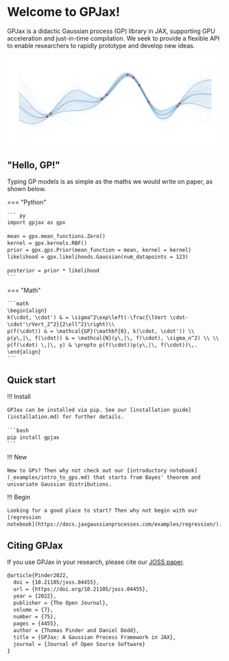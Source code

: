 # Welcome to GPJax!

GPJax is a didactic Gaussian process (GP) library in JAX, supporting GPU
acceleration and just-in-time compilation. We seek to provide a flexible
API to enable researchers to rapidly prototype and develop new ideas.

![Gaussian process posterior.](static/GP.svg)


## "Hello, GP!"

Typing GP models is as simple as the maths we
would write on paper, as shown below.

=== "Python"

    ``` py
    import gpjax as gpx

    mean = gpx.mean_functions.Zero()
    kernel = gpx.kernels.RBF()
    prior = gpx.gps.Prior(mean_function = mean, kernel = kernel)
    likelihood = gpx.likelihoods.Gaussian(num_datapoints = 123)

    posterior = prior * likelihood
    ```

=== "Math"

    ```math
    \begin{align}
    k(\cdot, \cdot') & = \sigma^2\exp\left(-\frac{\lVert \cdot- \cdot'\rVert_2^2}{2\ell^2}\right)\\
    p(f(\cdot)) & = \mathcal{GP}(\mathbf{0}, k(\cdot, \cdot')) \\
    p(y\,|\, f(\cdot)) & = \mathcal{N}(y\,|\, f(\cdot), \sigma_n^2) \\ \\
    p(f(\cdot) \,|\, y) & \propto p(f(\cdot))p(y\,|\, f(\cdot))\,.
    \end{align}
    ```

## Quick start

!!! Install

    GPJax can be installed via pip. See our [installation guide](installation.md) for further details.

    ```bash
    pip install gpjax
    ```

!!! New

    New to GPs? Then why not check out our [introductory notebook](_examples/intro_to_gps.md) that starts from Bayes' theorem and univariate Gaussian distributions.

!!! Begin

    Looking for a good place to start? Then why not begin with our [regression
    notebook](https://docs.jaxgaussianprocesses.com/examples/regression/).

## Citing GPJax

If you use GPJax in your research, please cite our [JOSS paper](https://joss.theoj.org/papers/10.21105/joss.04455#).

```
@article{Pinder2022,
  doi = {10.21105/joss.04455},
  url = {https://doi.org/10.21105/joss.04455},
  year = {2022},
  publisher = {The Open Journal},
  volume = {7},
  number = {75},
  pages = {4455},
  author = {Thomas Pinder and Daniel Dodd},
  title = {GPJax: A Gaussian Process Framework in JAX},
  journal = {Journal of Open Source Software}
}
```
